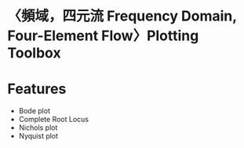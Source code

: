 # 〈頻域，四元流 Frequency Domain, Four-Element Flow〉Plotting Toolbox
# Features
  - Bode plot
  - Complete Root Locus
  - Nichols plot
  - Nyquist plot
